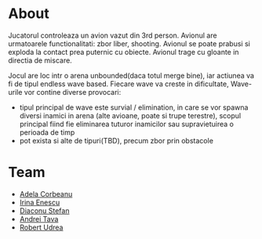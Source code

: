 # About
Jucatorul controleaza un avion vazut din 3rd person. Avionul are urmatoarele functionalitati: zbor liber, shooting. Avionul se poate prabusi si exploda la contact prea puternic cu obiecte. Avionul trage cu gloante in directia de miscare.

Jocul are loc intr o arena unbounded(daca totul merge bine), iar actiunea va fi de tipul endless wave based. Fiecare wave va creste in dificultate, Wave-urile vor contine diverse provocari:
 - tipul principal de wave este survial / elimination, in care se vor spawna diversi inamici in arena (alte avioane, poate si trupe terestre), scopul principal fiind fie eliminarea tuturor inamicilor sau supravietuirea o perioada de timp
 - pot exista si alte de tipuri(TBD), precum zbor prin obstacole



# Team
 - [Adela Corbeanu](https://github.com/AdelaCorbeanu)
 - [Irina Enescu](https://github.com/irinaenescu2002)
 - [Diaconu Stefan](https://github.com/Qmpzlawasd)
 - [Andrei Tava](https://github.com/widdrr)
 - [Robert Udrea](https://github.com/rob3rtu)
